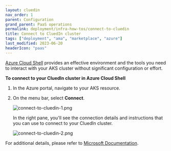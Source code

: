 ```yaml
---
layout: cluedin
nav_order: 1
parent: Configuration
grand_parent: PaaS operations
permalink: deployment/infra-how-tos/connect-to-cluedin
title: Connect to CluedIn cluster
tags: ["deployment", "ama", "marketplace", "azure"]
last_modified: 2023-06-20
headerIcon: "paas"
---
```


[Azure Cloud Shell](https://learn.microsoft.com/en-us/azure/cloud-shell/overview) provides an effective environment and the tools you need to interact with your AKS cluster without significant configuration or effort.

**To connect to your CluedIn cluster in Azure Cloud Shell**

1. In the Azure portal, navigate to your AKS resource.

1. On the menu bar, select **Connect**.

    ![connect-to-cluedin-1.png](../../assets/images/ama/howtos/connect-to-cluedin-1.png)

    In the right pane, you'll see the connection details and instructions that you can use to connect to your CluedIn cluster.

    ![connect-to-cluedin-2.png](../../assets/images/ama/howtos/connect-to-cluedin-2.png)

For additional details, please refer to [Microsoft Documentation](https://learn.microsoft.com/en-us/azure/aks/learn/quick-kubernetes-deploy-portal?tabs=azure-cli#connect-to-the-cluster).